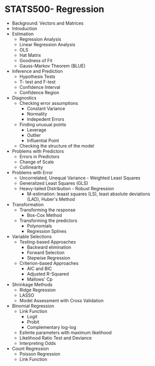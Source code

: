 # STATS500- Regression 

* Background: Vectors and Matrices
* Introduction
* Estimation
  - Regression Analysis
  - Linear Regression Analysis
  - OLS
  - Hat Matrix
  - Goodness of Fit
  - Gauss-Markov Theorem (BLUE)
* Inference and Prediction
  - Hypothesis Tests
  - T- test and F-test
  - Confidence Interval
  - Confidence Region
* Diagnostics
  - Checking error assumptions
    - Constant Variance
    - Normality
    - Indepedent Errors
  - Finding unusual points
    - Leverage 
    - Outlier
    - Influential Point
  - Checking the structure of the model
* Problems with Predictors
  - Errors in Predictors
  - Change of Scale
  - Collinearity
* Problems with Error
  - Uncorrelated, Unequal Variance - Weighted Least Squares
  - Generalized Least Squares (GLS)
  - Heavy-tailed Distribution - Robust Regression
    - M-estimation: leaast squares (LS), least absolute deviations (LAD), Huber's Method
* Transformation
  - Transforming the response
    - Box-Cox Method
  - Transforming the predictors
    - Polynomials
    - Regression Splines
* Variable Selections
  - Testing-based Approaches
    - Backward elimination
    - Forward Selection
    - Stepwise Regression
  - Criterion-based Approaches
    - AIC and BIC
    - Adjusted R-Squared
    - Mallows' Cp
* Shrinkage Methods
  - Ridge Regression
  - LASSO
  - Model Assessment with Cross Validation
* Binomial Regression
  - Link Function
    - Logit
    - Probit
    - Complementary log-log
  - Estimte parameters with maximum likelihood
  - Likelihood Ratio Test and Deviance
  - Interpreting Odds
* Count Regression
  - Poisson Regression
  -  Link Function
 
  
  
